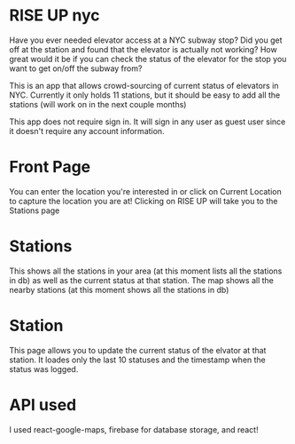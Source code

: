 # RISE UP nyc

Have you ever needed elevator access at a NYC subway stop? Did you get off at the station and found that the elevator is actually not working? How great would it be if you can check the status of the elevator for the stop you want to get on/off the subway from?

This is an app that allows crowd-sourcing of current status of elevators in NYC.
Currently it only holds 11 stations, but it should be easy to add all the stations (will work on in the next couple months)

This app does not require sign in. It will sign in any user as guest user since it doesn't require any account information.

# Front Page

You can enter the location you're interested in or click on Current Location to capture the location you are at! Clicking on RISE UP will take you to the Stations page

# Stations

This shows all the stations in your area (at this moment lists all the stations in db) as well as the current status at that station.
The map shows all the nearby stations (at this moment shows all the stations in db)

# Station

This page allows you to update the current status of the elvator at that station.
It loades only the last 10 statuses and the timestamp when the status was logged.

# API used
I used react-google-maps, firebase for database storage, and react!

